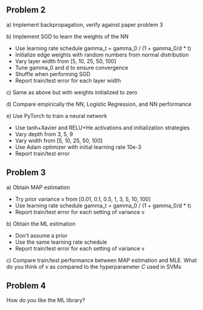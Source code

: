 ## Problem 2

a) Implement backpropagation, verify against paper problem 3

b) Implement SGD to learn the weights of the NN

  - Use learning rate schedule gamma_t = gamma_0 / (1 + gamma_0/d * t)
  - Initialize edge weights with random numbers from normal distribution
  - Vary layer width from [5, 10, 25, 50, 100]
  - Tune gamma_0 and d to ensure convergence
  - Shuffle when performing SGD
  - Report train/test error for each layer width

c) Same as above but with weights initialized to zero

d) Compare empirically the NN, Logistic Regression, and NN performance

e) Use PyTorch to train a neural network

  - Use tanh+Xavier and RELU+He activations and initialization strategies
  - Vary depth from 3, 5, 9
  - Vary width from [5, 10, 25, 50, 100]
  - Use Adam optimizer with initial learning rate 10e-3
  - Report train/test error

## Problem 3

a) Obtain MAP estimation

  - Try prior variance v from [0.01, 0.1, 0.5, 1, 3, 5, 10, 100]
  - Use learning rate schedule gamma_t = gamma_0 / (1 + gamma_0/d * t)
  - Report train/test error for each setting of variance v

b) Obtain the ML estimation

  - Don't assume a prior
  - Use the same learning rate schedule
  - Report train/test error for each setting of variance v

c) Compare train/test performance between MAP estimation and MLE. What do you think of *v* as compared to the
hyperparameter *C* used in SVMs

## Problem 4

How do you like the ML library?

